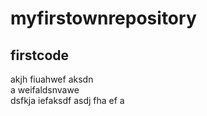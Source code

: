 # myfirstownrepository
## firstcode
  akjh fiuahwef aksdn    
  a weifaldsnvawe   
  dsfkja iefaksdf
  asdj fha ef a
